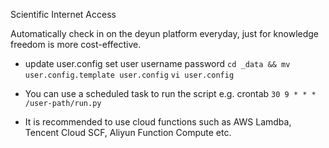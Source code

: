 Scientific Internet Access

Automatically check in on the deyun platform everyday, just for knowledge freedom is more cost-effective.

- update user.config set user username password
  `cd _data && mv user.config.template user.config`
  `vi user.config`

- You can use a scheduled task to run the script
  e.g.
  crontab
  `30 9 * * * /user-path/run.py`

- It is recommended to use cloud functions such as AWS Lamdba, Tencent Cloud SCF, Aliyun Function Compute etc.
